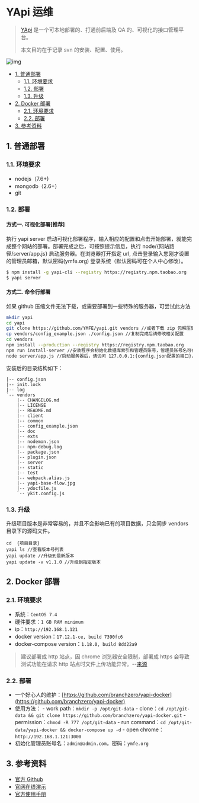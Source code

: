 # YApi 运维

> [YApi](https://github.com/YMFE/yapi) 是一个可本地部署的、打通前后端及 QA 的、可视化的接口管理平台。
>
> 本文目的在于记录 svn 的安装、配置、使用。

![img](http://dunwu.test.upcdn.net/snap/1562814562978.png!zp)

* [1. 普通部署](yapi-ops.md#1-普通部署)
  * [1.1. 环境要求](yapi-ops.md#11-环境要求)
  * [1.2. 部署](yapi-ops.md#12-部署)
  * [1.3. 升级](yapi-ops.md#13-升级)
* [2. Docker 部署](yapi-ops.md#2-docker-部署)
  * [2.1. 环境要求](yapi-ops.md#21-环境要求)
  * [2.2. 部署](yapi-ops.md#22-部署)
* [3. 参考资料](yapi-ops.md#3-参考资料)

## 1. 普通部署

### 1.1. 环境要求

* nodejs（7.6+\)
* mongodb（2.6+）
* git

### 1.2. 部署

#### 方式一. 可视化部署\[推荐\]

执行 yapi server 启动可视化部署程序，输入相应的配置和点击开始部署，就能完成整个网站的部署。部署完成之后，可按照提示信息，执行 node/{网站路径/server/app.js} 启动服务器。在浏览器打开指定 url, 点击登录输入您刚才设置的管理员邮箱，默认密码\(ymfe.org\) 登录系统（默认密码可在个人中心修改）。

```bash
$ npm install -g yapi-cli --registry https://registry.npm.taobao.org
$ yapi server
```

#### 方式二. 命令行部署

如果 github 压缩文件无法下载，或需要部署到一些特殊的服务器，可尝试此方法

```bash
mkdir yapi
cd yapi
git clone https://github.com/YMFE/yapi.git vendors //或者下载 zip 包解压到 vendors 目录（clone 整个仓库大概 140+ M，可以通过 `git clone --depth=1 https://github.com/YMFE/yapi.git vendors` 命令减少，大概 10+ M）
cp vendors/config_example.json ./config.json //复制完成后请修改相关配置
cd vendors
npm install --production --registry https://registry.npm.taobao.org
npm run install-server //安装程序会初始化数据库索引和管理员账号，管理员账号名可在 config.json 配置
node server/app.js //启动服务器后，请访问 127.0.0.1:{config.json配置的端口}，初次运行会有个编译的过程，请耐心等候
```

安装后的目录结构如下：

```text
|-- config.json
|-- init.lock
|-- log
`-- vendors
    |-- CHANGELOG.md
    |-- LICENSE
    |-- README.md
    |-- client
    |-- common
    |-- config_example.json
    |-- doc
    |-- exts
    |-- nodemon.json
    |-- npm-debug.log
    |-- package.json
    |-- plugin.json
    |-- server
    |-- static
    |-- test
    |-- webpack.alias.js
    |-- yapi-base-flow.jpg
    |-- ydocfile.js
    `-- ykit.config.js
```

### 1.3. 升级

升级项目版本是非常容易的，并且不会影响已有的项目数据，只会同步 vendors 目录下的源码文件。

```text
cd  {项目目录}
yapi ls //查看版本号列表
yapi update //升级到最新版本
yapi update -v v1.1.0 //升级到指定版本
```

## 2. Docker 部署

### 2.1. 环境要求

* 系统：`CentOS 7.4`
* 硬件要求：`1 GB RAM minimum`
* ip：`http://192.168.1.121`
* docker version：`17.12.1-ce, build 7390fc6`
* docker-compose version：`1.18.0, build 8dd22a9`

> 建议部署成 http 站点，因 chrome 浏览器安全限制，部署成 https 会导致测试功能在请求 http 站点时文件上传功能异常。--[来源](https://yapi.ymfe.org/devops.html)

### 2.2. 部署

* 一个好心人的维护：[https://github.com/branchzero/yapi-docker](https://github.com/branchzero/yapi-docker)
* 使用方法： - work path：`mkdir -p /opt/git-data` - clone：`cd /opt/git-data && git clone https://github.com/branchzero/yapi-docker.git` - permission：`chmod -R 777 /opt/git-data` - run command：`cd /opt/git-data/yapi-docker && docker-compose up -d` - open chrome：`http://192.168.1.121:3000`
* 初始化管理员账号名：`admin@admin.com`，密码：`ymfe.org`

## 3. 参考资料

* [官方 Github](https://github.com/YMFE/yapi)
* [官网在线演示](http://yapi.demo.qunar.com/)
* [官方使用手册](https://hellosean1025.github.io/yapi/index.html)

